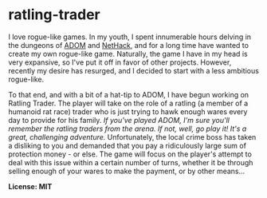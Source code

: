 # ratling-trader

I love rogue-like games. In my youth, I spent innumerable hours delving in the dungeons of [ADOM](http://www.ancientdomainsofmystery.com/) and [NetHack](http://www.nethack.org/), and for a long time have wanted to create my own rogue-like game. Naturally, the game I have in my head is very expansive, so I've put it off in favor of other projects. However, recently my desire has resurged, and I decided to start with a less ambitious rogue-like.

To that end, and with a bit of a hat-tip to ADOM, I have begun working on Ratling Trader. The player will take on the role of a ratling (a member of a humanoid rat race) trader who is just trying to hawk enough wares every day to provide for his family. *If you've played ADOM, I'm sure you'll remember the ratling traders from the arena. If not, well, go play it! It's a great, challenging adventure.*
Unfortunately, the local crime boss has taken a disliking to you and demanded that you pay a ridiculously large sum of protection money - or else. The game will focus on the player's attempt to deal with this issue within a certain number of turns, whether it be through selling enough of your wares to make the payment, or by other means...


**License: MIT**
